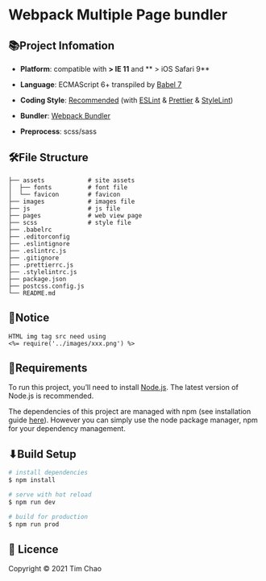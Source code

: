 # Webpack Multiple Page bundler

## 📚Project Infomation

- **Platform**: compatible with **> IE 11** and ** > iOS Safari 9**

- **Language**: ECMAScript 6+ transpiled by [Babel 7](https://babeljs.io/)

- **Coding Style**: [Recommended](https://standardjs.com) (with [ESLint](https://eslint.org/) & [Prettier](https://prettier.io/) & [StyleLint](https://stylelint.io/))

- **Bundler**: [Webpack Bundler](https://webpack.js.org/)

- **Preprocess**: scss/sass

## 🛠File Structure

```shell
├── assets            # site assets
│  ├── fonts          # font file
│  └── favicon        # favicon
├── images            # images file
├── js                # js file
├── pages             # web view page
├── scss              # style file
├── .babelrc
├── .editorconfig
├── .eslintignore
├── .eslintrc.js
├── .gitignore
├── .prettierrc.js
├── .stylelintrc.js
├── package.json
├── postcss.config.js
└── README.md
```

## 🛑Notice

```
HTML img tag src need using
<%= require('../images/xxx.png') %>
```

## 🍛Requirements

To run this project, you’ll need to install [Node.js](https://nodejs.org/en/). The latest version of Node.js is recommended.

The dependencies of this project are managed with npm (see installation guide [here](https://www.npmjs.com/get-npm)). However you can simply use the node package manager, npm for your dependency management.

## ⬇Build Setup

```bash
# install dependencies
$ npm install

# serve with hot reload
$ npm run dev

# build for production
$ npm run prod

```

## 🎫 Licence

Copyright © 2021 Tim Chao
